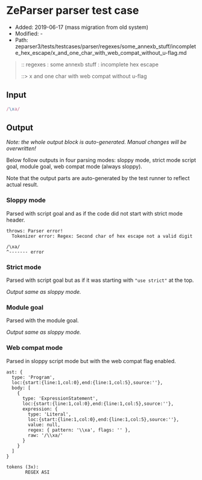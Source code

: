 # ZeParser parser test case

- Added: 2019-06-17 (mass migration from old system)
- Modified: -
- Path: zeparser3/tests/testcases/parser/regexes/some_annexb_stuff/incomplete_hex_escape/x_and_one_char_with_web_compat_without_u-flag.md

> :: regexes : some annexb stuff : incomplete hex escape
>
> ::> x and one char with web compat without u-flag

## Input

`````js
/\xa/
`````

## Output

_Note: the whole output block is auto-generated. Manual changes will be overwritten!_

Below follow outputs in four parsing modes: sloppy mode, strict mode script goal, module goal, web compat mode (always sloppy).

Note that the output parts are auto-generated by the test runner to reflect actual result.

### Sloppy mode

Parsed with script goal and as if the code did not start with strict mode header.

`````
throws: Parser error!
  Tokenizer error: Regex: Second char of hex escape not a valid digit

/\xa/
^------- error
`````

### Strict mode

Parsed with script goal but as if it was starting with `"use strict"` at the top.

_Output same as sloppy mode._

### Module goal

Parsed with the module goal.

_Output same as sloppy mode._

### Web compat mode

Parsed in sloppy script mode but with the web compat flag enabled.

`````
ast: {
  type: 'Program',
  loc:{start:{line:1,col:0},end:{line:1,col:5},source:''},
  body: [
    {
      type: 'ExpressionStatement',
      loc:{start:{line:1,col:0},end:{line:1,col:5},source:''},
      expression: {
        type: 'Literal',
        loc:{start:{line:1,col:0},end:{line:1,col:5},source:''},
        value: null,
        regex: { pattern: '\\xa', flags: '' },
        raw: '/\\xa/'
      }
    }
  ]
}

tokens (3x):
       REGEX ASI
`````

